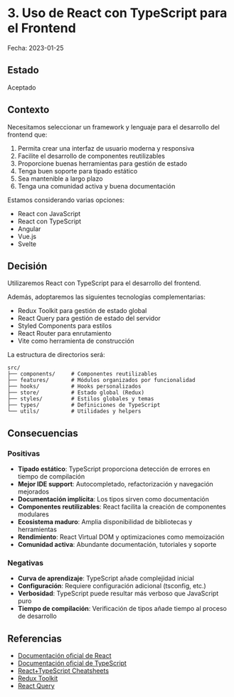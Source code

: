 # 3. Uso de React con TypeScript para el Frontend

Fecha: 2023-01-25

## Estado

Aceptado

## Contexto

Necesitamos seleccionar un framework y lenguaje para el desarrollo del frontend que:

1. Permita crear una interfaz de usuario moderna y responsiva
2. Facilite el desarrollo de componentes reutilizables
3. Proporcione buenas herramientas para gestión de estado
4. Tenga buen soporte para tipado estático
5. Sea mantenible a largo plazo
6. Tenga una comunidad activa y buena documentación

Estamos considerando varias opciones:
- React con JavaScript
- React con TypeScript
- Angular
- Vue.js
- Svelte

## Decisión

Utilizaremos React con TypeScript para el desarrollo del frontend.

Además, adoptaremos las siguientes tecnologías complementarias:
- Redux Toolkit para gestión de estado global
- React Query para gestión de estado del servidor
- Styled Components para estilos
- React Router para enrutamiento
- Vite como herramienta de construcción

La estructura de directorios será:
```
src/
├── components/     # Componentes reutilizables
├── features/       # Módulos organizados por funcionalidad
├── hooks/          # Hooks personalizados
├── store/          # Estado global (Redux)
├── styles/         # Estilos globales y temas
├── types/          # Definiciones de TypeScript
└── utils/          # Utilidades y helpers
```

## Consecuencias

### Positivas

- **Tipado estático**: TypeScript proporciona detección de errores en tiempo de compilación
- **Mejor IDE support**: Autocompletado, refactorización y navegación mejorados
- **Documentación implícita**: Los tipos sirven como documentación
- **Componentes reutilizables**: React facilita la creación de componentes modulares
- **Ecosistema maduro**: Amplia disponibilidad de bibliotecas y herramientas
- **Rendimiento**: React Virtual DOM y optimizaciones como memoización
- **Comunidad activa**: Abundante documentación, tutoriales y soporte

### Negativas

- **Curva de aprendizaje**: TypeScript añade complejidad inicial
- **Configuración**: Requiere configuración adicional (tsconfig, etc.)
- **Verbosidad**: TypeScript puede resultar más verboso que JavaScript puro
- **Tiempo de compilación**: Verificación de tipos añade tiempo al proceso de desarrollo

## Referencias

- [Documentación oficial de React](https://reactjs.org/)
- [Documentación oficial de TypeScript](https://www.typescriptlang.org/)
- [React+TypeScript Cheatsheets](https://github.com/typescript-cheatsheets/react)
- [Redux Toolkit](https://redux-toolkit.js.org/)
- [React Query](https://tanstack.com/query/latest)
